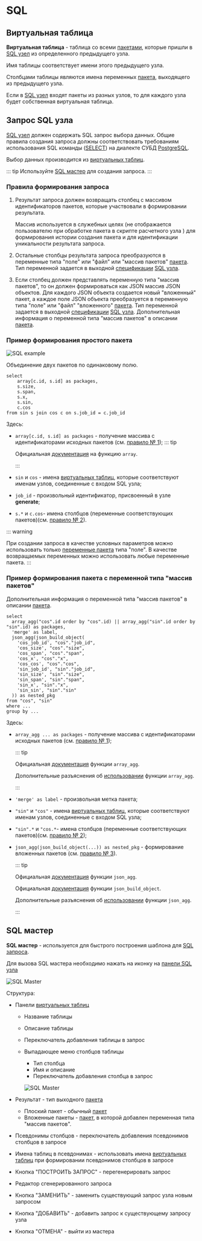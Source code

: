 # SQL

## Виртуальная таблица

**Виртуальная таблица** - таблица со всеми [пакетами][1], которые пришли в [SQL узел][2] из определенного предыдущего узла.

Имя таблицы соответствует имени этого предыдущего узла.

Столбцами таблицы являются имена переменных [пакета][1], выходящего из предыдущего узла.

Если в [SQL узел][2] входят пакеты из разных узлов, то для каждого узла будет собственная виртуальная таблица.

## Запрос SQL узла

[SQL узел][2] должен содержать SQL запрос выбора данных. Общие правила создания запроса должны соответствовать требованиям использования SQL команды ([SELECT](https://www.postgresql.org/docs/13/sql-select.html)) на диалекте СУБД [PostgreSQL](https://www.postgresql.org).

Выбор данных производится из [виртуальных таблиц][5].

::: tip <span class="iconify" data-icon="mdi:information" style="color: #42b983; font-size: 24px;"></span>
Используйте [SQL мастер](#sql-мастер) для создания запроса.
:::

### Правила формирования запроса

1. Результат запроса должен возвращать столбец с массивом идентификаторов пакетов, которые участвовали в формировании результата.

   Массив используется в служебных целях (не отображается пользователю при обработке пакета в скрипте расчетного узла ) для формирования истории создания пакета и для идентификации уникальности результата запроса.

2. Остальные столбцы результата запроса преобразуются в переменные типа "поле" или "файл" или "массив пакетов" [пакета][1]. Тип переменной задается в выходной [спецификации][3] [SQL узла][2].

3. Если столбец должен представлять переменную типа "массив пакетов", то он должен формироваться как JSON массив JSON объектов. Для каждого JSON объекта создается новый "вложенный" пакет, а каждое поле JSON объекта преобразуется в переменную типа "поле" или "файл" "вложенного" [пакета][1]. Тип переменной задается в выходной [спецификации][3] [SQL узла][2].
   Дополнительная информация о переменной типа "массив пакетов" в описании [пакета][1].

### Пример формирования простого пакета

![SQL example](/images/common/sql_example.png)

Объединение двух пакетов по одинаковому полю.

```sql:no-line-numbers
select
    array[c.id, s.id] as packages,
    s.size,
    s.span,
    s.x,
    s.sin,
    c.cos
from sin s join cos c on s.job_id = c.job_id
```

Здесь:

- `array[c.id, s.id] as packages` - получение массива с идентификаторами исходных пакетов (см. [правило № 1][4]);
  ::: tip <span class="iconify" data-icon="mdi:information" style="color: #42b983; font-size: 24px;"></span>

  Официальная [документация](https://www.postgresql.org/docs/13/arrays.html) на функцию `array`.

  :::

- `sin` и `сos` - имена [виртуальных таблиц][5], которые соответствуют именам узлов, соединенные с входом SQL узла;
- `job_id` - произвольный идентификатор, присвоенный в узле **generate**;
- `s.*` и `c.cos`- имена столбцов (переменные соответствующих пакетов)(см. [правило № 2][4]).

::: warning <span class="iconify" data-icon="emojione-v1:warning" style="color: #e7c000; font-size: 24px;"></span>

При создании запроса в качестве условных параметров можно использовать только [переменные пакета][1] типа "поле". В качестве возвращаемых переменных можно использовать любые переменные пакета.
:::

### Пример формирования пакета с переменной типа "массив пакетов"

Дополнительная информация о переменной типа "массив пакетов" в описании [пакета][1].

```sql:no-line-numbers
select
  array_agg("cos".id order by "cos".id) || array_agg("sin".id order by "sin".id) as packages,
  'merge' as label,
  json_agg(json_build_object(
    'cos_job_id', "cos"."job_id",
    'cos_size', "cos"."size",
    'cos_span', "cos"."span",
    'cos_x', "cos"."x",
    'cos_cos', "cos"."cos",
    'sin_job_id', "sin"."job_id",
    'sin_size', "sin"."size",
    'sin_span', "sin"."span",
    'sin_x', "sin"."x",
    'sin_sin', "sin"."sin"
  )) as nested_pkg
from "cos", "sin"
where ...
group by ...
```

Здесь:

- `array_agg ... as packages` - получение массива с идентификаторами исходных пакетов (см. [правило № 1][4]);

  ::: tip <span class="iconify" data-icon="mdi:information" style="color: #42b983; font-size: 24px;"></span>

  Официальная [документация](https://www.postgresql.org/docs/13/functions-aggregate.html) функции `array_agg`.

  Дополнительные разъяснения об [использовании](https://www.postgresqltutorial.com/postgresql-aggregate-functions/postgresql-array_agg-function/) функции `array_agg`.

  :::

- `'merge' as label` - произвольная метка пакета;
- `"sin"` и `"сos"` - имена [виртуальных таблиц][5], которые соответствуют именам узлов, соединенные с входом SQL узла;
- `"sin".*` и `"cos.*`- имена столбцов (переменные соответствующих пакетов)(см. [правило № 2][4]);
- `json_agg(json_build_object(...)) as nested_pkg` - формирование вложенных пакетов (см. [правило № 3][4]).

  ::: tip <span class="iconify" data-icon="mdi:information" style="color: #42b983; font-size: 24px;"></span>

  Официальная [документация](https://www.postgresql.org/docs/13/functions-aggregate.html) функции `json_agg`.

  Официальная [документация](https://www.postgresql.org/docs/13/functions-json.html#FUNCTIONS-JSON-PROCESSING) функции `json_build_object`.

  Дополнительные разъяснения об [использовании](https://www.dbrnd.com/2016/03/postgresql-using-json_agg-aggregate-table-data-into-a-json-formatted-array/) функции `json_agg`.

  :::

## SQL мастер

**SQL мастер** - используется для быстрого построения шаблона для [SQL запроса](#запрос-sql-узла).

Для вызова SQL мастера необходимо нажать на иконку <span class="iconify-inline" data-icon="mdi:auto-fix"></span> на [панели SQL узла](/docs/desc/nodes.md#запрос)

![SQL Master](/images/common/sql_wizard.png)

Структура:

- Панели [виртуальных таблиц][5]

  - Название таблицы
  - Описание таблицы
  - <span class="iconify-inline" data-icon="mdi:checkbox-marked" style="color: green"></span> Переключатель добавления таблицы в запрос
  - <span class="iconify-inline" data-icon="mdi:menu-down"></span> Выпадающее меню столбцов таблицы

    - Тип столбца
    - Имя и описание
    - <span class="iconify-inline" data-icon="mdi:checkbox-marked" style="color: green"></span> Переключатель добавления столбца в запрос

    ![SQL Master](/images/common/sql_wizard_table_variables.png)

- Результат - тип выходного [пакета][1]
  - Плоский пакет - обычный [пакет][1]
  - Вложенные пакеты - [пакет][1], в которой добавлен переменная типа "массив пакетов".
- <span class="iconify-inline" data-icon="mdi:checkbox-marked" style="color: green"></span> Псевдонимы столбцов - переключатель добавления псевдонимов столбцов в запросе
- <span class="iconify-inline" data-icon="mdi:checkbox-marked" style="color: green"></span> Имена таблиц в псевдонимах - использовать имена [виртуальных таблиц][5] при формировании псевдонимов столбцов в запросе
- Кнопка "ПОСТРОИТЬ ЗАПРОС" - перегенерировать запрос
- Редактор сгенерированного запроса
- Кнопка "ЗАМЕНИТЬ" - заменить существующий запрос узла новым запросом
- Кнопка "ДОБАВИТЬ" - добавить запрос к существующему запросу узла
- Кнопка "ОТМЕНА" - выйти из мастера

[1]: /docs/desc/nodes.md#пакеты
[2]: /docs/desc/nodes.md#sql-узел
[3]: /docs/desc/nodes.md#спецификация
[4]: #правила-формирования-запроса
[5]: #виртуальная-таблица
